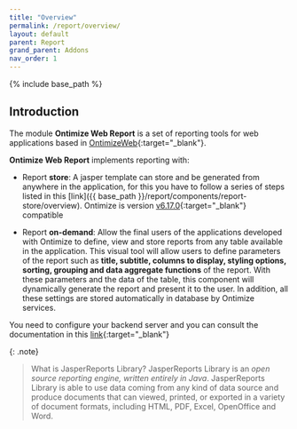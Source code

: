 ```yaml
---
title: "Overview"
permalink: /report/overview/
layout: default
parent: Report
grand_parent: Addons
nav_order: 1
---
```


{% include base_path %}

## Introduction

The module **Ontimize Web Report**  is a set of reporting tools for web applications based in [OntimizeWeb](https://github.com/OntimizeWeb/ontimize-web-ngx/tree/main.15.x){:target="_blank"}.

**Ontimize Web Report** implements reporting with:

* Report **store**: A jasper template can store and be generated from anywhere in the application, for this you have to follow a series of steps listed in this [link]({{ base_path }}/report/components/report-store/overview). Ontimize is version [v6.17.0](https://community.jaspersoft.com/project/jaspersoft-studio/releases){:target="_blank"} compatible

* Report **on-demand**: Allow the final users of the applications developed with Ontimize to define, view and store reports from any table available in the application.
This visual tool will allow users to define parameters of the report such as **title, subtitle, columns to display, styling options, sorting, grouping and data aggregate functions** of the report. With these parameters and the data of the table, this component will dynamically generate the report and present it to the user. In addition, all these settings are stored automatically in database by Ontimize services.

You need to configure your backend server and you can consult the documentation in this [link](https://ontimize.github.io/ontimize-boot/basics/reports/){:target="_blank"}

{: .note}
>What is JasperReports Library?
JasperReports Library is an *open source reporting engine, written entirely in Java*. JasperReports Library is able to use data coming from any kind of data source and produce documents that can viewed, printed, or exported in a variety of document formats, including HTML, PDF, Excel, OpenOffice and Word.

